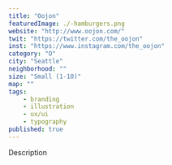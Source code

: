 ```yaml
---
title: "Oojon"
featuredImage: ./-hamburgers.png
website: "http://www.oojon.com/"
twit: "https://twitter.com/the_oojon"
inst: "https://www.instagram.com/the_oojon"
category: "O"
city: "Seattle"
neighborhood: ""
size: "Small (1-10)"
map: ""
tags:
    - branding
    - illustration
    - ux/ui
    - typography
published: true
---
```


Description
